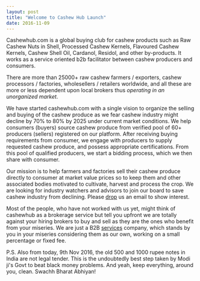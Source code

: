 ```yaml
---
layout: post
title: "Welcome to Cashew Hub Launch"
date: 2016-11-09
---
```

<div class="blurb">
	<p>Cashewhub.com is a global buying club for cashew products such as Raw Cashew Nuts in Shell, Processed Cashew Kernels, Flavoured Cashew Kernels, Cashew Shell Oil, Cardanol, Residol, and other by-products. It works as a service oriented b2b facilitator between cashew producers and consumers.</p>
	<p> There are more than 25000+ raw cashew farmers / exporters, cashew processors / factories, wholesellers / retailers worldwide, and all these are more or less dependent upon local brokers thus <em>operating in an unorganized market</em>.</p>
	<p>
		We have started cashewhub.com with a single vision to organize the selling and buying of the cashew produce as we fear cashew industry might decline by 70% to 80% by 2025 under current market conditions. We help consumers (buyers) source cashew produce from verified pool of 60+ producers (sellers) registered on our platform. After receiving buying requirements from consumer, we engage with producers to supply requested cashew produce, and possess appropriate certifications. From this pool of qualified producers, we start a bidding process, which we then share with consumer.
	</p>
	<p>
		Our mission is to help farmers and factories sell their cashew produce directly to consumer at market value prices so to keep them and other associated bodies motivated to cultivate, harvest and process the crop. We are looking for industry watchers and advisors to join our board to save cashew industry from declining. Please <a href="mailto:contact@cashewhub.com">drop</a> us an email to show interest.
	</p>
	<p>
		Most of the people, who have not worked with us yet, might think of cashewhub as a brokerage service but tell you upfront we are totally against your hiring brokers to buy and sell as they are the ones who benefit from your miseries. We are just a B2B <a href="http://www.cashewhub.com/#services">services</a> company, which stands by you in your miseries considering them as our own, working on a small percentage or fixed fee.
	</p>
  <p>P.S. Also from today, 9th Nov 2016, the old 500 and 1000 rupee notes in India are not legal tender. This is the undoubtedly best step taken by Modi ji's Govt to beat black money problems. And yeah, keep everything, around you, clean. Swachh Bharat Abhiyan!</p>
</div><!-- /.blurb -->
